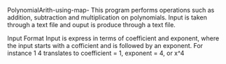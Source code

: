 PolynomialArith-using-map-
This program performs operations such as addition, subtraction and multiplication on polynomials. Input is taken through a text file and ouput is produce through a text file.

Input Format Input is express in terms of coefficient and exponent, where the input starts with a cofficient and is followed by an exponent. For instance 1 4 translates to coefficient = 1, exponent = 4, or x^4
